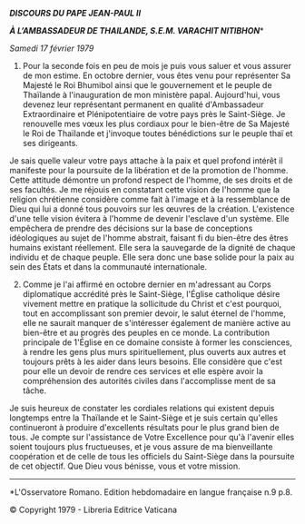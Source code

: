 ***DISCOURS DU PAPE JEAN-PAUL II***

***À L’AMBASSADEUR DE THAILANDE, S.E.M. VARACHIT NITIBHON****

*Samedi 17 février 1979*

1. Pour la seconde fois en peu de mois je puis vous saluer et vous assurer de mon estime. En octobre dernier, vous êtes venu pour représenter Sa Majesté le Roi Bhumibol ainsi que le gouvernement et le peuple de Thaïlande à l'inauguration de mon ministère papal. Aujourd'hui, vous devenez leur représentant permanent en qualité d'Ambassadeur Extraordinaire et Plénipotentiaire de votre pays près le Saint-Siège. Je renouvelle mes vœux les plus cordiaux pour le bien-être de Sa Majesté le Roi de Thaïlande et j'invoque toutes bénédictions sur le peuple thaï et ses dirigeants.

Je sais quelle valeur votre pays attache à la paix et quel profond intérêt il manifeste pour la poursuite de la libération et de la promotion de l'homme. Cette attitude démontre un profond respect de l'homme, de ses droits et de ses facultés. Je me réjouis en constatant cette vision de l'homme que la religion chrétienne considère comme fait à l'image et à la ressemblance de Dieu qui lui a donné tous pouvoirs sur les œuvres de la création. L'existence d'une telle vision évitera à l'homme de devenir l'esclave d'un système. Elle empêchera de prendre des décisions sur la base de conceptions idéologiques au sujet de l'homme abstrait, faisant fi du bien-être des êtres humains existant réellement. Elle sera la sauvegarde de la dignité de chaque individu et de chaque peuple. Elle sera donc une base solide pour la paix au sein des États et dans la communauté internationale.

2. Comme je l'ai affirmé en octobre dernier en m'adressant au Corps diplomatique accrédité près le Saint-Siège, l'Église catholique désire vivement mettre en pratique la sollicitude du Christ et c'est pourquoi, tout en accomplissant son premier devoir, le salut éternel de l'homme, elle ne saurait manquer de s'intéresser également de manière active au bien-être et au progrès des peuples en ce monde. La contribution principale de 1'Église en ce domaine consiste à former les consciences, à rendre les gens plus murs spirituellement, plus ouverts aux autres et toujours prêts à les aider dans leurs besoins. Elle considère que c'est pour elle un devoir de rendre ces services et elle espère avoir la compréhension des autorités civiles dans l'accomplisse ment de sa tâche.

Je suis heureux de constater les cordiales relations qui existent depuis longtemps entre la Thaïlande et le Saint-Siège et je suis certain qu'elles continueront à produire d'excellents résultats pour le plus grand bien de tous. Je compte sur l'assistance de Votre Excellence pour qu'à l'avenir elles soient toujours plus fructueuses, et je vous assure de ma bienveillante coopération et de celle de tous les officiels du Saint-Siège dans la poursuite de cet objectif. Que Dieu vous bénisse, vous et votre mission.

* * *

*L'Osservatore Romano. Edition hebdomadaire en langue française n.9 p.8.

© Copyright 1979 - Libreria Editrice Vaticana